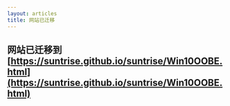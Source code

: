 ```yaml
---
layout: articles
title: 网站已迁移
---
```


## 网站已迁移到 [https://suntrise.github.io/suntrise/Win10OOBE.html](https://suntrise.github.io/suntrise/Win10OOBE.html)
